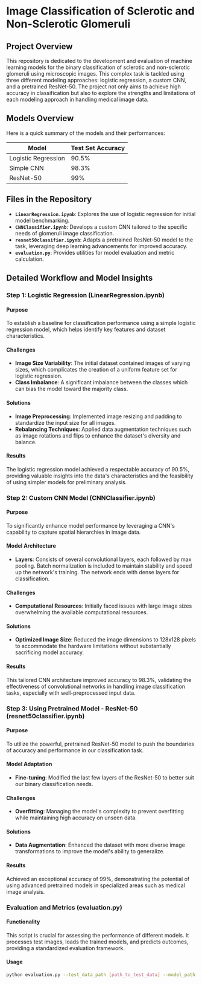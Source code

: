 # Image Classification of Sclerotic and Non-Sclerotic Glomeruli

## Project Overview
This repository is dedicated to the development and evaluation of machine learning models for the binary classification of sclerotic and non-sclerotic glomeruli using microscopic images. This complex task is tackled using three different modeling approaches: logistic regression, a custom CNN, and a pretrained ResNet-50. The project not only aims to achieve high accuracy in classification but also to explore the strengths and limitations of each modeling approach in handling medical image data.

## Models Overview

Here is a quick summary of the models and their performances:

| Model               | Test Set Accuracy |
|---------------------|-------------------|
| Logistic Regression | 90.5%             |
| Simple CNN          | 98.3%             |
| ResNet-50           | 99%               |

## Files in the Repository

- **`LinearRegression.ipynb`**: Explores the use of logistic regression for initial model benchmarking.
- **`CNNClassifier.ipynb`**: Develops a custom CNN tailored to the specific needs of glomeruli image classification.
- **`resnet50classifier.ipynb`**: Adapts a pretrained ResNet-50 model to the task, leveraging deep learning advancements for improved accuracy.
- **`evaluation.py`**: Provides utilities for model evaluation and metric calculation.

## Detailed Workflow and Model Insights

### Step 1: Logistic Regression (LinearRegression.ipynb)

#### Purpose
To establish a baseline for classification performance using a simple logistic regression model, which helps identify key features and dataset characteristics.

#### Challenges
- **Image Size Variability**: The initial dataset contained images of varying sizes, which complicates the creation of a uniform feature set for logistic regression.
- **Class Imbalance**: A significant imbalance between the classes which can bias the model toward the majority class.

#### Solutions
- **Image Preprocessing**: Implemented image resizing and padding to standardize the input size for all images.
- **Rebalancing Techniques**: Applied data augmentation techniques such as image rotations and flips to enhance the dataset's diversity and balance.

#### Results
The logistic regression model achieved a respectable accuracy of 90.5%, providing valuable insights into the data's characteristics and the feasibility of using simpler models for preliminary analysis.

### Step 2: Custom CNN Model (CNNClassifier.ipynb)

#### Purpose
To significantly enhance model performance by leveraging a CNN's capability to capture spatial hierarchies in image data.

#### Model Architecture
- **Layers**: Consists of several convolutional layers, each followed by max pooling. Batch normalization is included to maintain stability and speed up the network's training. The network ends with dense layers for classification.

#### Challenges
- **Computational Resources**: Initially faced issues with large image sizes overwhelming the available computational resources.

#### Solutions
- **Optimized Image Size**: Reduced the image dimensions to 128x128 pixels to accommodate the hardware limitations without substantially sacrificing model accuracy.

#### Results
This tailored CNN architecture improved accuracy to 98.3%, validating the effectiveness of convolutional networks in handling image classification tasks, especially with well-preprocessed input data.

### Step 3: Using Pretrained Model - ResNet-50 (resnet50classifier.ipynb)

#### Purpose
To utilize the powerful, pretrained ResNet-50 model to push the boundaries of accuracy and performance in our classification task.

#### Model Adaptation
- **Fine-tuning**: Modified the last few layers of the ResNet-50 to better suit our binary classification needs.

#### Challenges
- **Overfitting**: Managing the model's complexity to prevent overfitting while maintaining high accuracy on unseen data.

#### Solutions
- **Data Augmentation**: Enhanced the dataset with more diverse image transformations to improve the model's ability to generalize.

#### Results
Achieved an exceptional accuracy of 99%, demonstrating the potential of using advanced pretrained models in specialized areas such as medical image analysis.

### Evaluation and Metrics (evaluation.py)

#### Functionality
This script is crucial for assessing the performance of different models. It processes test images, loads the trained models, and predicts outcomes, providing a standardized evaluation framework.

#### Usage
```bash
python evaluation.py --test_data_path [path_to_test_data] --model_path [path_to_saved_model]
